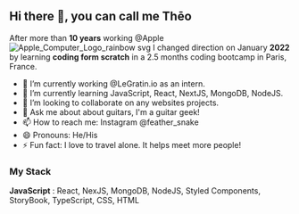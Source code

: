 ## Hi there 👋, you can call me **Thēo**

After more than **10 years** working @Apple ![Apple_Computer_Logo_rainbow svg](https://user-images.githubusercontent.com/95190308/172063665-1b50c114-61d5-4f87-8e47-64097eb87d01.png)  I changed direction on January **2022** by learning **coding form scratch** in a 2.5 months coding bootcamp in Paris, France.

- 🔭 I’m currently working @LeGratin.io as an intern.
- 🌱 I’m currently learning JavaScript, React, NextJS, MongoDB, NodeJS.
- 👯 I’m looking to collaborate on any websites projects.
- 💬 Ask me about about guitars, I'm a guitar geek!
- 📫 How to reach me: Instagram @feather_snake
- 😄 Pronouns: He/His
- ⚡ Fun fact: I love to travel alone. It helps meet more people!


### My Stack

**JavaScript** : React, NexJS, MongoDB, NodeJS, Styled Components, StoryBook, TypeScript, CSS, HTML
